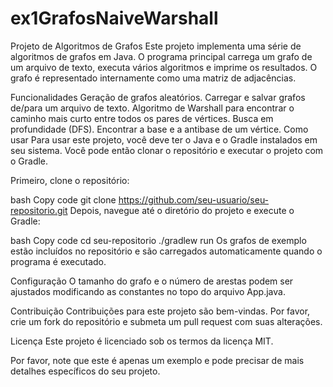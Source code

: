 # ex1GrafosNaiveWarshall
Projeto de Algoritmos de Grafos
Este projeto implementa uma série de algoritmos de grafos em Java. O programa principal carrega um grafo de um arquivo de texto, executa vários algoritmos e imprime os resultados. O grafo é representado internamente como uma matriz de adjacências.

Funcionalidades
Geração de grafos aleatórios.
Carregar e salvar grafos de/para um arquivo de texto.
Algoritmo de Warshall para encontrar o caminho mais curto entre todos os pares de vértices.
Busca em profundidade (DFS).
Encontrar a base e a antibase de um vértice.
Como usar
Para usar este projeto, você deve ter o Java e o Gradle instalados em seu sistema. Você pode então clonar o repositório e executar o projeto com o Gradle.

Primeiro, clone o repositório:

bash
Copy code
git clone https://github.com/seu-usuario/seu-repositorio.git
Depois, navegue até o diretório do projeto e execute o Gradle:

bash
Copy code
cd seu-repositorio
./gradlew run
Os grafos de exemplo estão incluídos no repositório e são carregados automaticamente quando o programa é executado.

Configuração
O tamanho do grafo e o número de arestas podem ser ajustados modificando as constantes no topo do arquivo App.java.

Contribuição
Contribuições para este projeto são bem-vindas. Por favor, crie um fork do repositório e submeta um pull request com suas alterações.

Licença
Este projeto é licenciado sob os termos da licença MIT.

Por favor, note que este é apenas um exemplo e pode precisar de mais detalhes específicos do seu projeto.
